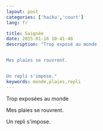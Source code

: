 ```yaml
---
layout: post
categories: ['haiku','court']
lang: fr

title: Saignée
date: 2015-01-16 10-41-40
description: "Trop exposé au monde


Mes plaies se rouvrent.


Un repli s'impose."
keywords: monde,plaies,repli
---
```

Trop exposées au monde

Mes plaies se rouvrent.

Un repli s'impose.
